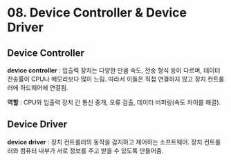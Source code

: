 # 08. Device Controller & Device Driver

## Device Controller
**device controller** : 입출력 장치는 다양한 만큼 속도, 전송 형식 등이 다르며, 데이터 전송률이 CPU나 메모리보다 많이 느림. 따라서 이들은 직접 연결하지 않고 장치 컨트롤러에 하드웨어에 연결됨.

**역할** : CPU와 입출력 장치 간 통신 중개, 오류 검출, 데이터 버퍼링(속도 차이를 해결).

## Device Driver
**device driver** : 장치 컨트롤러의 동작을 감지하고 제어하는 소프트웨어. 장치 컨트롤러와 컴퓨터 내부가 서로 정보를 주고 받을 수 있도록 만들어줌.